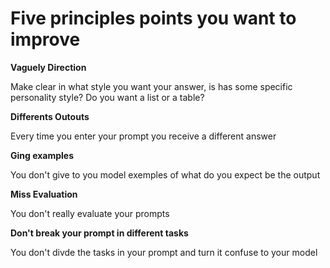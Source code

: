# Five principles points you want to improve

**Vaguely Direction**

Make clear in what style you want your answer, 
is has some specific personality style? Do you want a list or a table?

**Differents Outouts**

Every time you enter your prompt you receive a different answer
  
**Ging examples**

You don't give to you model exemples of what do you expect be the output
  
**Miss Evaluation**

You don't really evaluate your prompts
 
**Don't break your prompt in different tasks**

You don't divde the tasks in your prompt 
and turn it confuse to your model
